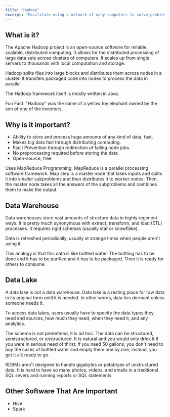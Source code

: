```yaml
---
title: "Hadoop"
excerpt: "Facilitate using a network of many computers to solve problems"
---
```


## What is it?
The Apache Hadoop project is an open-source software for reliable, scalable, distributed computing. It allows for the distributed processing of large data sets across clusters of computers. It scales up from single servers to thousands with local computation and storage.

Hadoop splits files into large blocks and distributes them across nodes in a cluster. It transfers packaged code into nodes to process the data in parallel.

The Hadoop framework itself is mostly written in Java.

Fun Fact: "Hadoop" was the name of a yellow toy elephant owned by the son of one of the inventors.

## Why is it important?
- Ability to store and process huge amounts of any kind of data, fast.
- Makes big data fast through distributing computing.
- Fault Prevention through redirection of failing node jobs.
- No preprocessing required before storing the data
- Open-source, free

Uses MapReduce Programming. MapReduce is a parallel processing software framework. Map step is a master node that takes inputs and splits it into smaller subproblems and then distributes it to worker nodes. Then, the master node takes all the answers of the subproblems and combines them to make the output.



## Data Warehouse
Data warehouses store vast amounts of structure data in highly regiment ways. It is pretty much synonymous with extract, transform, and load (ETL) processes. It requires rigid schemas (usually star or snowflake).

Data is refreshed periodically, usually at strange times when people aren't using it.

This analogy is that this data is like bottled water. The bottling has to be done and it has to be purified and it has to be packaged. Then it is ready for others to consume.

## Data Lake
A data lake is not a data warehouse. Data lake is a resting place for raw data in its original form until it is needed. In other words, data lies dormant unless someone needs it.

To access data lakes, users usually have to specify the data types they need and sources, how much they need, when they need it, and any analytics.

The schema is not predefined, it is ad hoc. The data can be structured, semistructured, or unstructured. It is natural and you would only drink it if you were in serious need of thirst. If you need 50 gallons, you don't need to buy the cases of bottled water and empty them one by one, instead, you get it all; ready to go.

RDBMs aren't designed to handle gigabytes or petabtyes of unstructured data. It is hard to have so many photos, videos, and emails in a traditional SQL severs and running reports or SQL statements.



## Other Software That Are Important
- Hive
- Spark 
